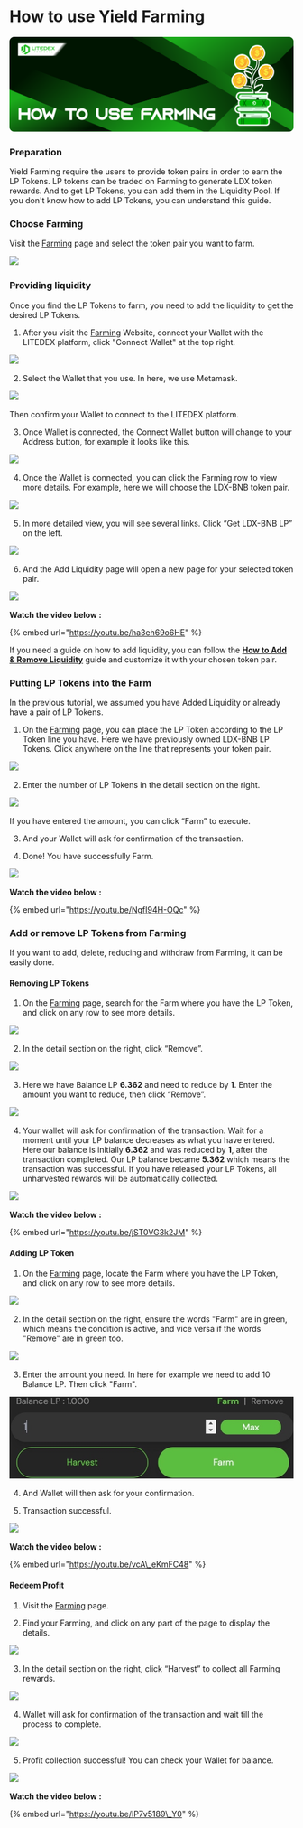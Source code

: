 # How to use Yield Farming

![](../../.gitbook/assets/10.-how-to-use-farming%20%281%29%20%281%29.svg)

### **Preparation**

Yield Farming require the users to provide token pairs in order to earn the LP Tokens. LP tokens can be traded on Farming to generate LDX token rewards. And to get LP Tokens, you can add them in the Liquidity Pool. If you don't know how to add LP Tokens, you can understand this guide.

### **Choose Farming**

Visit the [Farming](https://app.litedex.io/farming) page and select the token pair you want to farm.

![](https://gblobscdn.gitbook.com/assets%2F-Mfq-xr1Ba1zZ4TSvXC0%2F-Mh2DdTJRJSE6iZORIeM%2F-Mh2pf7JSLu5nDE3n4uC%2FEAA1CE68-281D-4E72-AE22-A8D8B84525C9_1_105_c.jpeg?alt=media&token=fd0ff453-2755-4592-974d-7c244d4ba999)

### **Providing liquidity**

Once you find the LP Tokens to farm, you need to add the liquidity to get the desired LP Tokens.

1. After you visit the [Farming](https://app.litedex.io/farming) Website, connect your Wallet with the LITEDEX platform, click "Connect Wallet" at the top right.

![](https://gblobscdn.gitbook.com/assets%2F-Mfq-xr1Ba1zZ4TSvXC0%2F-Mh2DdTJRJSE6iZORIeM%2F-Mh2pxEhxu9_wJIkWTXa%2F9024066D-28C7-4737-9D03-71AFF50583B6_4_5005_c.jpeg?alt=media&token=ddf2691e-e5ce-4c23-b3c2-52cce47d86e2)

2. Select the Wallet that you use. In here, we use Metamask.

![](https://gblobscdn.gitbook.com/assets%2F-Mfq-xr1Ba1zZ4TSvXC0%2F-Mh2DdTJRJSE6iZORIeM%2F-Mh2uR_BpQX8VLZSyR22%2F155E4CAE-4686-47F9-B6C9-AD9CBA5D0546_1_105_c.jpeg?alt=media&token=adca44b3-e507-4b3d-9369-8d59f5ae6a8e)

Then confirm your Wallet to connect to the LITEDEX platform.

3. Once Wallet is connected, the Connect Wallet button will change to your Address button, for example it looks like this.

![](https://gblobscdn.gitbook.com/assets%2F-Mfq-xr1Ba1zZ4TSvXC0%2F-Mh2DdTJRJSE6iZORIeM%2F-Mh2uf5W-YkKyPgS78ne%2F89C43009-FAF6-4614-B50B-5EBA33E6756D_4_5005_c.jpeg?alt=media&token=3af6eac0-11f4-423b-9d81-b8273b086667)

4. Once the Wallet is connected, you can click the Farming row to view more details. For example, here we will choose the LDX-BNB token pair.

![](https://gblobscdn.gitbook.com/assets%2F-Mfq-xr1Ba1zZ4TSvXC0%2F-Mh2DdTJRJSE6iZORIeM%2F-Mh2vCafj59rtdTS8AGl%2F85B51AB8-9FE1-4165-AECD-46885E88202E_1_201_a.jpeg?alt=media&token=855f49a4-494d-429f-b9c8-db21c766e8e3)

5. In more detailed view, you will see several links. Click “Get LDX-BNB LP” on the left.

![](https://gblobscdn.gitbook.com/assets%2F-Mfq-xr1Ba1zZ4TSvXC0%2F-Mh2DdTJRJSE6iZORIeM%2F-Mh2wffJqQ9mC4pHhEOx%2F2E9B4822-D6D3-4709-8C0D-44E282E6E5EF_1_105_c.jpeg?alt=media&token=51017043-e227-491b-8453-e69fe8aeab48)

6. And the Add Liquidity page will open a new page for your selected token pair.

![](https://gblobscdn.gitbook.com/assets%2F-Mfq-xr1Ba1zZ4TSvXC0%2F-Mh2DdTJRJSE6iZORIeM%2F-Mh2xtt7TbdIHLjiO8yR%2FBD7E2B36-BDE7-40F0-993A-9C1DA22B22A2_1_105_c.jpeg?alt=media&token=6563d57e-8cfb-4148-a731-20c370915843)

**Watch the video below :**

{% embed url="https://youtu.be/ha3eh69o6HE" %}

If you need a guide on how to add liquidity, you can follow the [**How to Add & Remove Liquidity**](../exchange/how-to-add-and-remove-liquidity.md) guide and customize it with your chosen token pair.

### **Putting LP Tokens into the Farm**

In the previous tutorial, we assumed you have Added Liquidity or already have a pair of LP Tokens.

1. On the [Farming](https://app.litedex.io/farming) page, you can place the LP Token according to the LP Token line you have. Here we have previously owned LDX-BNB LP Tokens. Click anywhere on the line that represents your token pair.

![](https://gblobscdn.gitbook.com/assets%2F-Mfq-xr1Ba1zZ4TSvXC0%2F-Mh2DdTJRJSE6iZORIeM%2F-Mh3-9D0T2tYv5Lk8w0z%2FC2D1385F-0068-47E3-A0A2-F0AEB0F1DF4E_1_105_c.jpeg?alt=media&token=0f59adbc-cf94-41da-b37e-984181f4eba1)

2. Enter the number of LP Tokens in the detail section on the right.

![](https://gblobscdn.gitbook.com/assets%2F-Mfq-xr1Ba1zZ4TSvXC0%2F-Mh2DdTJRJSE6iZORIeM%2F-Mh3-P92pzm2RyDRdur6%2FACFBECFE-EB24-4FD2-BC67-89C80672647F_4_5005_c.jpeg?alt=media&token=4b1889cb-e11b-47f5-87d8-494e1c93d064)

If you have entered the amount, you can click “Farm” to execute.

3. And your Wallet will ask for confirmation of the transaction.

4. Done! You have successfully Farm.

![](https://gblobscdn.gitbook.com/assets%2F-Mfq-xr1Ba1zZ4TSvXC0%2F-Mh2DdTJRJSE6iZORIeM%2F-Mh3-fIBZ2ZMMU5Qquqg%2F6F23379F-CF1E-471B-91C8-A5AFA44B2A56_1_201_a.jpeg?alt=media&token=b939a7bf-4098-46ef-b008-f00fcf497886)

**Watch the video below :**

{% embed url="https://youtu.be/NgfI94H-OQc" %}

### **Add or remove LP Tokens from Farming**

If you want to add, delete, reducing and withdraw from Farming, it can be easily done.

#### **Removing LP Tokens**

1. On the [Farming](https://app.litedex.io/farming) page, search for the Farm where you have the LP Token, and click on any row to see more details.

![](https://gblobscdn.gitbook.com/assets%2F-Mfq-xr1Ba1zZ4TSvXC0%2F-Mh2DdTJRJSE6iZORIeM%2F-Mh31n_vkSWa86Mb3SFh%2F6C6FF250-CBC6-4743-A371-DB4AD352A0B3_1_105_c.jpeg?alt=media&token=f91672b3-48ea-4a93-9082-38e0ad25028d)

2. In the detail section on the right, click “Remove”.

![](https://gblobscdn.gitbook.com/assets%2F-Mfq-xr1Ba1zZ4TSvXC0%2F-Mh2DdTJRJSE6iZORIeM%2F-Mh3289j6uDTR8WdHUMR%2F46639A2E-0FA2-4660-A915-F688F8C70E7E_4_5005_c.jpeg?alt=media&token=b626d275-5a07-4da7-8ee4-d279124832a8)

3. Here we have Balance LP **6.362** and need to reduce by **1**. Enter the amount you want to reduce, then click “Remove”.

![](https://gblobscdn.gitbook.com/assets%2F-Mfq-xr1Ba1zZ4TSvXC0%2F-Mh2DdTJRJSE6iZORIeM%2F-Mh32jALLUsEddvqNS_2%2F5E3C4F1B-64C8-4F40-8A40-59C4432EE574_4_5005_c.jpeg?alt=media&token=2bfd6da5-165a-483e-bd4f-c87cff4151f7)

4. Your wallet will ask for confirmation of the transaction. Wait for a moment until your LP balance decreases as what you have entered. Here our balance is initially **6.362** and was reduced by **1**, after the transaction completed. Our LP balance became **5.362** which means the transaction was successful. If you have released your LP Tokens, all unharvested rewards will be automatically collected.

![](https://gblobscdn.gitbook.com/assets%2F-Mfq-xr1Ba1zZ4TSvXC0%2F-Mh2DdTJRJSE6iZORIeM%2F-Mh345mYveqq4_EfmLF8%2F52C39D19-7B3E-456A-9E40-815C86348DB7_4_5005_c.jpeg?alt=media&token=ed86891d-fa54-431b-ab53-7b15454e9096)

**Watch the video below :**

{% embed url="https://youtu.be/jST0VG3k2JM" %}

#### **Adding LP Token**

1. On the [Farming](https://app.litedex.io/farming) page, locate the Farm where you have the LP Token, and click on any row to see more details.

![](https://gblobscdn.gitbook.com/assets%2F-Mfq-xr1Ba1zZ4TSvXC0%2F-Mh2DdTJRJSE6iZORIeM%2F-Mh35EEmNi2mV4rc5fw-%2F9EAD80EF-2A99-4E1F-AEE0-1B1F3EBF67A7_1_105_c.jpeg?alt=media&token=43ce0263-0d87-4ecc-877d-c28cf4d0045c)

2. In the detail section on the right, ensure the words "Farm" are in green, which means the condition is active, and vice versa if the words "Remove" are in green too.

![](https://gblobscdn.gitbook.com/assets%2F-Mfq-xr1Ba1zZ4TSvXC0%2F-Mh2DdTJRJSE6iZORIeM%2F-Mh35dH6rET66vKF-Ywr%2F0356D7FE-8827-4AFC-9CB5-657F7D7F6C6E_4_5005_c.jpeg?alt=media&token=47edc7ca-774c-4b89-93fa-eafe677d1f42)

3. Enter the amount you need. In here for example we need to add 10 Balance LP. Then click "Farm".

![](../../.gitbook/assets/75cbf201-8fd6-412c-be26-241b5dc20c22_4_5005_c.jpeg)

4. And Wallet will then ask for your confirmation.

5. Transaction successful.

![](https://gblobscdn.gitbook.com/assets%2F-Mfq-xr1Ba1zZ4TSvXC0%2F-Mh2DdTJRJSE6iZORIeM%2F-Mh36imvQyvEMUBXltsb%2F9DFFD30C-31AC-4050-A407-45BA91E30800_1_201_a.jpeg?alt=media&token=e5536496-643b-46f2-bc32-d9f567b8d0e9)

**Watch the video below :**

{% embed url="https://youtu.be/vcA\_eKmFC48" %}

#### **Redeem Profit**

1. Visit the [Farming](https://app.litedex.io/farming) page.

2. Find your Farming, and click on any part of the page to display the details.

![](https://gblobscdn.gitbook.com/assets%2F-Mfq-xr1Ba1zZ4TSvXC0%2F-Mh2DdTJRJSE6iZORIeM%2F-Mh36XG9uyIym9MvMrhz%2FAEFAE284-6D49-41FB-B1D4-F696ACF5000A_1_105_c.jpeg?alt=media&token=c0073f0a-b191-44cc-95a2-a85ee7f4044f)

3. In the detail section on the right, click “Harvest” to collect all Farming rewards.

![](https://gblobscdn.gitbook.com/assets%2F-Mfq-xr1Ba1zZ4TSvXC0%2F-Mh2DdTJRJSE6iZORIeM%2F-Mh36xHCFm-XP_n6HfQ3%2FD7B4FE2E-FC76-453A-ABEB-9815ED165D5C_4_5005_c.jpeg?alt=media&token=2b18ed47-94d7-4be6-8e48-012ad4d8f69d)

4. Wallet will ask for confirmation of the transaction and wait till the process to complete.

![](https://gblobscdn.gitbook.com/assets%2F-Mfq-xr1Ba1zZ4TSvXC0%2F-Mh2DdTJRJSE6iZORIeM%2F-Mh379BXpPQj2sJzkuVW%2F678038EB-8A97-4F84-B626-9E8C280560B4_4_5005_c.jpeg?alt=media&token=6212283b-a32b-4510-b82c-8d23e2948b10)

5. Profit collection successful! You can check your Wallet for balance.

![](https://gblobscdn.gitbook.com/assets%2F-Mfq-xr1Ba1zZ4TSvXC0%2F-Mh2DdTJRJSE6iZORIeM%2F-Mh37NgFN_5Zik52Mdna%2F3CE1B41E-3FF2-4375-BD82-AB149639089C_4_5005_c.jpeg?alt=media&token=6e8d144b-de78-4cdd-bb8c-88e049e7429b)

**Watch the video below :**

{% embed url="https://youtu.be/IP7v5189\_Y0" %}

